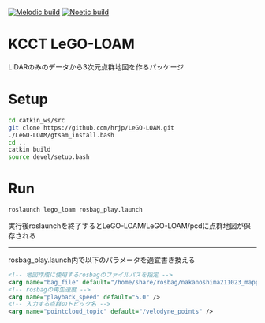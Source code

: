 [![Melodic build](https://github.com/hrjp/LeGO-LOAM/actions/workflows/melodic_build_test.yml/badge.svg)](https://github.com/hrjp/LeGO-LOAM/actions/workflows/melodic_build_test.yml)
[![Noetic build](https://github.com/hrjp/LeGO-LOAM/actions/workflows/noetic_build_test.yml/badge.svg)](https://github.com/hrjp/LeGO-LOAM/actions/workflows/noetic_build_test.yml)
# KCCT LeGO-LOAM
LiDARのみのデータから3次元点群地図を作るパッケージ

# Setup
```bash
cd catkin_ws/src
git clone https://github.com/hrjp/LeGO-LOAM.git
./LeGO-LOAM/gtsam_install.bash
cd ..
catkin build
source devel/setup.bash
```

# Run
```bash
roslaunch lego_loam rosbag_play.launch
```
実行後roslaunchを終了するとLeGO-LOAM/LeGO-LOAM/pcdに点群地図が保存される

---
rosbag_play.launch内で以下のパラメータを適宜書き換える
```xml
<!-- 地図作成に使用するrosbagのファイルパスを指定 -->
<arg name="bag_file" default="/home/share/rosbag/nakanoshima211023_mapping.bag" />
<!-- rosbagの再生速度 -->
<arg name="playback_speed" default="5.0" />
<!-- 入力する点群のトピック名 -->
<arg name="pointcloud_topic" default="/velodyne_points" />
```